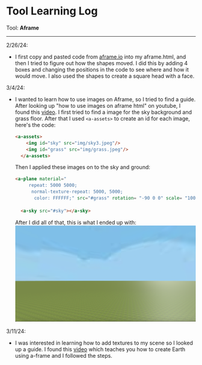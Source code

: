 # Tool Learning Log

Tool: **Aframe**

---

2/26/24:
* I first copy and pasted code from [aframe.io](https://aframe.io/docs/1.5.0/introduction/) into my aframe.html, and then I tried to figure out how the shapes moved. I did this by adding 4 boxes and changing the positions in the code to see where and how it would move. I also used the shapes to create a square head with a face.


3/4/24:
* I wanted to learn how to use images on Aframe, so I tried to find a guide. After looking up "how to use images on aframe html" on youtube, I found this [video](https://www.youtube.com/watch?v=tzI5tu-0nm0). I first tried to find a image for the sky background and grass floor. After that I used `<a-assets>` to create an id for each image, here's the code:
    ```html
    <a-assets>
        <img id="sky" src="img/sky3.jpeg"/>
        <img id="grass" src="img/grass.jpeg"/>
      </a-assets>

    ```
    Then I applied these images on to the sky and ground:
    ```html
    <a-plane material="
         repeat: 5000 5000;
          normal-texture-repeat: 5000, 5000;
           color: FFFFFF;" src="#grass" rotation= "-90 0 0" scale= "1000 1000 1"></a-plane>

      <a-sky src="#sky"></a-sky>
    ```
    After I did all of that, this is what I ended up with: ![Alt text](image.png)


3/11/24:
* I was interested in learning how to add textures to my scene so I looked up a guide. I found this [video](https://www.youtube.com/watch?v=klnwT3vGCPw) which teaches you how to create Earth using a-frame and I followed the steps.


<!--
* Links you used today (websites, videos, etc)
* Things you tried, progress you made, etc
* Challenges, a-ha moments, etc
* Questions you still have
* What you're going to try next
-->
